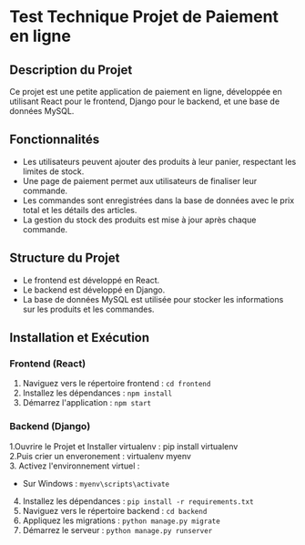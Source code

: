 # Test Technique Projet de Paiement en ligne

## Description du Projet
Ce projet est une petite application de paiement en ligne, développée en utilisant React pour le frontend, Django pour le backend, et une base de données MySQL.

## Fonctionnalités

- Les utilisateurs peuvent ajouter des produits à leur panier, respectant les limites de stock.
- Une page de paiement permet aux utilisateurs de finaliser leur commande.
- Les commandes sont enregistrées dans la base de données avec le prix total et les détails des articles.
- La gestion du stock des produits est mise à jour après chaque commande.

## Structure du Projet

- Le frontend est développé en React.
- Le backend est développé en Django.
- La base de données MySQL est utilisée pour stocker les informations sur les produits et les commandes.

## Installation et Exécution

### Frontend (React)

1. Naviguez vers le répertoire frontend : `cd frontend`   
2. Installez les dépendances : `npm install`   
3. Démarrez l'application : `npm start`   

### Backend (Django)
1.Ouvrire le Projet et Installer virtualenv : pip install virtualenv    
2.Puis crier un enveronement : virtualenv myenv     
3. Activez l'environnement virtuel :    
   - Sur Windows : `myenv\scripts\activate`

4. Installez les dépendances : `pip install -r requirements.txt`
5. Naviguez vers le répertoire backend : `cd backend`   
6. Appliquez les migrations : `python manage.py migrate`
7. Démarrez le serveur : `python manage.py runserver`




